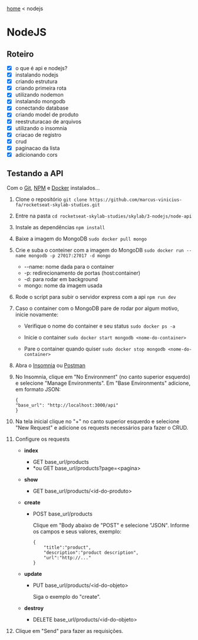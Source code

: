 [home](../../README.md) < nodejs

# NodeJS

## Roteiro

- [x] o que é api e nodejs?
- [x] instalando nodejs
- [x] criando estrutura
- [x] criando primeira rota
- [x] utilizando nodemon
- [x] instalando mongodb
- [x] conectando database
- [x] criando model de produto
- [x] reestruturacao de arquivos
- [x] utilizando o insomnia
- [x] criacao de registro
- [x] crud
- [x] paginacao da lista
- [x] adicionando cors

## Testando a API

Com o [Git](https://git-scm.com/), [NPM](https://nodejs.org/en/) e [Docker](https://docs.docker.com/install/linux/docker-ce/ubuntu/) instalados...

1. Clone o repositório `git clone https://github.com/marcus-vinicius-fa/rocketseat-skylab-studies.git`

1. Entre na pasta `cd rocketseat-skylab-studies/skylab/3-nodejs/node-api`

1. Instale as dependências `npm install`

1. Baixe a imagem do MongoDB `sudo docker pull mongo`

1. Crie e suba o conteiner com a imagem do MongoDB `sudo docker run --name mongodb -p 27017:27017 -d mongo`
    - --name: nome dada para o container
    - -p: redirecionamento de portas (host:container)
    - -d: para rodar em background
    - mongo: nome da imagem usada

1. Rode o script para subir o servidor express com a api `npm run dev`

1. Caso o container com o MongoDB pare de rodar por algum motivo, inicie novamente:

    - Verifique o nome do container e seu status `sudo docker ps -a`

    - Inicie o container `sudo docker start mongodb <nome-do-container>`

    - Pare o container quando quiser `sudo docker stop mongodb <nome-do-container>`

1. Abra o [Insomnia](https://insomnia.rest/) ou [Postman](https://www.getpostman.com/)

1. No Insomnia, clique em "No Environment" (no canto superior esquerdo) e selecione "Manage Environments". Em "Base Environments" adicione, em formato JSON:

    ```
    {
    "base_url": "http://localhost:3000/api"
    }
    ```

1. Na tela inicial clique no "+" no canto superior esquerdo e selecione "New Request" e adicione os requests necessários para fazer o CRUD.

1. Configure os requests

    - **index**

        - GET base_url/products
        - *ou GET base_url/products?page=\<pagina>

    - **show**

        - GET base_url/products/\<id-do-produto>

    - **create**

        - POST base_url/products

            Clique em "Body abaixo de "POST" e selecione "JSON". Informe os campos e seus valores, exemplo:

            ```
            {
                "title":"product",
                "description":"product description",
                "url":"http://..."
            }
            ```

    - **update**

        - PUT base_url/products/\<id-do-objeto>

            Siga o exemplo do "create".

    - **destroy**

        - DELETE base_url/products/\<id-do-objeto>

1. Clique em "Send" para fazer as requisições.
